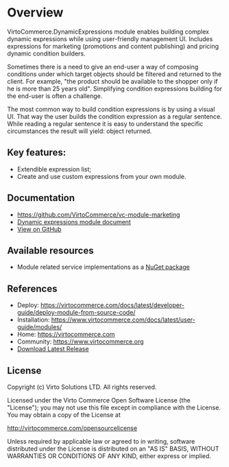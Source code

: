 
# Overview

VirtoCommerce.DynamicExpressions module enables building complex dynamic expressions while using user-friendly management UI. Includes expressions for marketing (promotions and content publishing) and pricing dynamic condition builders.

Sometimes there is a need to give an end-user a way of composing conditions under which target objects should be filtered and returned to the client. For example, "the product should be available to the shopper only if he is more than 25 years old". Simplifying condition expressions building for the end-user is often a challenge.

The most common way to build condition expressions is by using a visual UI. That way the user builds the condition expression as a regular sentence. While reading a regular sentence it is easy to understand the specific circumstances the result will yield: object returned. 

## Key features:

* Extendible expression list;
* Create and use custom expressions from your own module.

## Documentation

* https://github.com/VirtoCommerce/vc-module-marketing
* [Dynamic expressions module document](/docs/index.md)
* [View on GitHub](https://github.com/VirtoCommerce/vc-module-dynamic-expressions)

## Available resources

* Module related service implementations as a <a href="https://www.nuget.org/packages/VirtoCommerce.DynamicExpressionsModule.Data" target="_blank">NuGet package</a>

## References

* Deploy: https://virtocommerce.com/docs/latest/developer-guide/deploy-module-from-source-code/
* Installation: https://www.virtocommerce.com/docs/latest/user-guide/modules/
* Home: https://virtocommerce.com
* Community: https://www.virtocommerce.org
* [Download Latest Release](https://github.com/VirtoCommerce/vc-module-dynamic-expressions/releases/)

## License

Copyright (c) Virto Solutions LTD.  All rights reserved.

Licensed under the Virto Commerce Open Software License (the "License"); you
may not use this file except in compliance with the License. You may
obtain a copy of the License at

http://virtocommerce.com/opensourcelicense

Unless required by applicable law or agreed to in writing, software
distributed under the License is distributed on an "AS IS" BASIS,
WITHOUT WARRANTIES OR CONDITIONS OF ANY KIND, either express or
implied.
